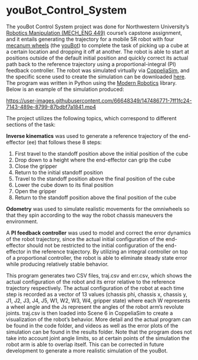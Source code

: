 # youBot_Control_System

The youBot Control System project was done for Northwestern University’s [Robotics Manipulation (MECH_ENG 449)](https://www.mccormick.northwestern.edu/mechanical/academics/courses/descriptions/449-robotic-manipulation.html) course’s capstone assignment, and it entails generating the trajectory for a mobile 5R robot with four [mecanum wheels](https://en.wikipedia.org/wiki/Mecanum_wheel) (the [youBot](https://cyberbotics.com/doc/guide/youbot#:~:text=The%20youBot%20is%20a%20mobile,efficiently%20modeled%20using%20asymmetric%20friction.)) to complete the task of picking up a cube at a certain location and dropping it off at another. The robot is able to start at positions outside of the default initial position and quickly correct its actual path back to the reference trajectory using a proportional-integral (PI) feedback controller. The robot was simulated virtually via [CoppeliaSim](https://coppeliarobotics.com/downloads), and the specific scene used to create the simulation can be downloaded [here](http://hades.mech.northwestern.edu/index.php/CoppeliaSim_Introduction#Scene_6:_CSV_Mobile_Manipulation_youBot). The program was written in Python using the [Modern Robotics](https://github.com/NxRLab/ModernRobotics) library. Below is an example of the simulation produced:

https://user-images.githubusercontent.com/66648349/147486771-7ff1fc24-7143-489e-8799-87bdbf7a1841.mp4

The project utilizes the following topics, which correspond to different sections of the task:

**Inverse kinematics** was used to generate a reference trajectory of the end-effector (ee) that follows these 8 steps:
1. First travel to the standoff position above the initial position of the cube
2. Drop down to a height where the end-effector can grip the cube
3. Close the gripper
4. Return to the initial standoff position
5. Travel to the standoff position above the final position of the cube
6. Lower the cube down to its final position
7. Open the gripper
8. Return to the standoff position above the final position of the cube

**Odometry** was used to simulate realistic movements for the omniwheels so that they spin according to the way the robot chassis maneuvers the environment.

A **PI feedback controller** was used to model and correct the error dynamics of the robot trajectory, since the actual initial configuration of the end-effector should not be restricted to the initial configuration of the end-effector in the reference trajectory. By utilizing an integral controller on top of a proportional controller, the robot is able to eliminate steady state error while producing relatively stable behavior.

This program generates two CSV files, traj.csv and err.csv, which shows the actual configuration of the robot and its error relative to the reference trajectory respectively. The actual configuration of the robot at each time step is recorded as a vector of 13 values (chassis phi, chassis x, chassis y, J1, J2, J3, J4, J5, W1, W2, W3, W4, gripper state) where each W represents a wheel angle and the Js represent the angles of the robot arm’s revolute joints. traj.csv is then loaded into Scene 6 in CoppeliaSim to create a visualization of the robot’s behavior. More detail and the actual program can be found in the code folder, and videos as well as the error plots of the simulation can be found in the results folder. Note that the program does not take into account joint angle limits, so at certain points of the simulation the robot arm is able to overlap itself. This can be corrected in future development to generate a more realistic simulation of the youBot.
